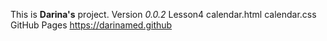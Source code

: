 This is **Darina's** project.
Version *0.0.2*
Lesson4
calendar.html
calendar.css
GitHub Pages https://darinamed.github